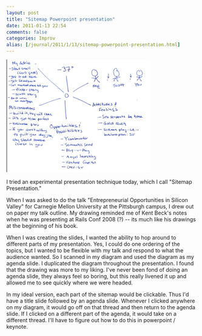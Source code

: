 ```yaml
---
layout: post
title: "Sitemap Powerpoint presentation"
date: 2011-01-13 22:54
comments: false
categories: Improv         
alias: [/journal/2011/1/13/sitemap-powerpoint-presentation.html]
---
```

                                                                                                                                    
<a href="/images/TalkAgenda.jpg" border=0><img src="/images/TalkAgenda.jpg" width="75%" alt=""/></a>

I tried an experimental presentation technique today, which I call "Sitemap Presentation."

When I was asked to do the talk "Entrepreneurial Opportunities in Silicon Valley" for Carnegie Mellon University at the Pittsburgh campus, I drew out on paper my talk outline. My drawing reminded me of Kent Beck's notes when he was presenting at Rails Conf 2008 (?) -- its much like his drawings at the beginning of his book.

When I was creating the slides, I wanted the ability to hop around to different parts of my presentation. Yes, I could do one ordering of the topics, but I wanted to be flexible with my talk and respond to what the audience wanted. So I scanned in my diagram and used the diagram as my agenda slide. I duplicated the diagram throughout the presentation. I found that the drawing was more to my liking. I've never been fond of doing an agenda slide, they always feel so boring, but this really livened it up and allowed me to see quickly where we were headed.

In my ideal version, each part of the sitemap would be clickable. Thus I'd have a title slide followed by an agenda slide. Whenever I clicked anywhere on my diagram, it would go off on that thread and then return to the agenda slide. If I clicked on a different part of the agenda, it would take on a different thread. I'll have to figure out how to do this in powerpoint / keynote.